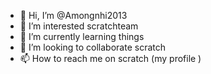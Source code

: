 - 👋 Hi, I’m @Amongnhi2013
- 👀 I’m interested scratchteam
- 🌱 I’m currently learning things
- 💞️ I’m looking to collaborate scratch
- 📫 How to reach me on scratch (my profile )

<!---
Amongnhi2013/Amongnhi2013 is a ✨ special ✨ repository because its `README.md` (this file) appears on your GitHub profile.
You can click the Preview link to take a look at your changes.
--->
